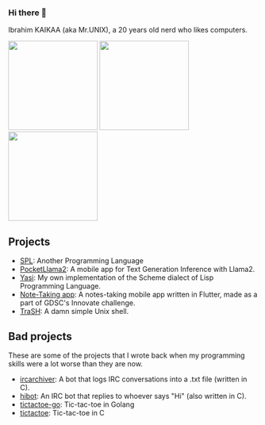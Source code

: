 ### Hi there 👋

Ibrahim KAIKAA (aka Mr.UNIX), a 20 years old nerd who likes computers.

<img height="180em" src="https://github-readme-stats.vercel.app/api?username=mrunix00&theme=gruvbox&layout=compact&card_width=450px" /> <img height="180em" src="https://github-readme-stats.vercel.app/api/top-langs/?username=mrunix00&theme=gruvbox&layout=compact&card_width=325" /> <img height="180em" src="https://github-readme-streak-stats.herokuapp.com/?user=mrunix00&theme=gruvbox&layout=compact&card_width=450px" />

## Projects
- [SPL](https://github.com/mrunix00/SPL): Another Programming Language
- [PocketLlama2](https://github.com/mrunix00/pocketllama2): A mobile app for Text Generation Inference with Llama2.
- [Yasi](https://www.github.com/mrunix00/Yasi): My own implementation of the Scheme dialect of Lisp Programming Language.
- [Note-Taking app](https://github.com/GDSC-USTOMB/innovate-mobile-challenge): A notes-taking mobile app written in Flutter, made as a part of GDSC's Innovate challenge.
- [TraSH](https://www.github.com/mrunix00/trash): A damn simple Unix shell.

## Bad projects
These are some of the projects that I wrote back when my programming skills were a lot worse than they are now.
- [ircarchiver](https://www.github.com/mrunix00/ircarchiver): A bot that logs IRC conversations into a .txt file (written in C).
- [hibot](https://www.github.com/mrunix00/hibot): An IRC bot that replies to whoever says "Hi" (also written in C).
- [tictactoe-go](https://github.com/mrunix00/tictactoe-go): Tic-tac-toe in Golang
- [tictactoe](https://github.com/mrunix00/tictactoe): Tic-tac-toe in C

